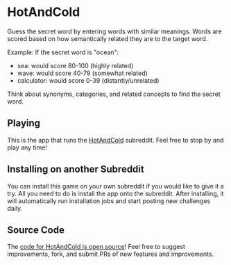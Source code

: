 # HotAndCold

Guess the secret word by entering words with similar meanings. Words are scored based on how semantically related they are to the target word.

Example: If the secret word is "ocean":

- sea: would score 80-100 (highly related)
- wave: would score 40-79 (somewhat related)
- calculator: would score 0-39 (distantly/unrelated)

Think about synonyms, categories, and related concepts to find the secret word.

## Playing

This is the app that runs the [HotAndCold](https://www.reddit.com/r/HotAndCold/) subreddit. Feel free to stop by and play any time!

## Installing on another Subreddit

You can install this game on your own subreddit if you would like to give it a try. All you need to do is install the app onto the subreddit. After installing, it will automatically run installation jobs and start posting new challenges daily.

## Source Code

The [code for HotAndCold is open source](https://github.com/reddit/devvit-HotAndCold)! Feel free to suggest improvements, fork, and submit PRs of new features and improvements.
